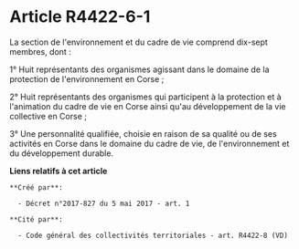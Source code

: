 # Article R4422-6-1

La section de l'environnement et du cadre de vie comprend dix-sept membres, dont :

1° Huit représentants des organismes agissant dans le domaine de la protection de l'environnement en Corse ;

2° Huit représentants des organismes qui participent à la protection et à l'animation du cadre de vie en Corse ainsi qu'au
développement de la vie collective en Corse ;

3° Une personnalité qualifiée, choisie en raison de sa qualité ou de ses activités en Corse dans le domaine du cadre de vie,
de l'environnement et du développement durable.

**Liens relatifs à cet article**

	**Créé par**:

	  - Décret n°2017-827 du 5 mai 2017 - art. 1

	**Cité par**:

	  - Code général des collectivités territoriales - art. R4422-8 (VD)
